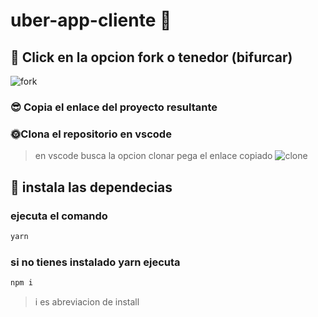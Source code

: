 # uber-app-cliente 🚀

## 🌝 Click en la opcion fork o tenedor (bifurcar)
![fork](https://user-images.githubusercontent.com/87434174/159583917-04172928-864b-44d2-a1ac-25a929b8a641.jpg)

### 😎 Copia el enlace del proyecto resultante  

### 🌞Clona el repositorio en vscode
> en vscode busca la opcion clonar pega el enlace copiado
![clone](https://user-images.githubusercontent.com/87434174/159584124-6b67359d-fbee-41a0-b4cc-c7796957af47.jpg)

## 🌠 instala las dependecias

### ejecuta el comando 

```bash
yarn  
```

### si no tienes instalado yarn ejecuta

```bash
npm i   
```

> i es abreviacion de install
